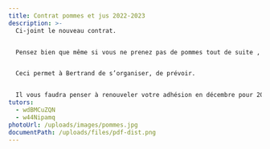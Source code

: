 ```yaml
---
title: Contrat pommes et jus 2022-2023
description: >-
  Ci-joint le nouveau contrat.


  Pensez bien que même si vous ne prenez pas de pommes tout de suite , vous pouvez dès à présent retourner votre contrat complété.


  Ceci permet à Bertrand de s’organiser, de prévoir.


  Il vous faudra penser à renouveler votre adhésion en décembre pour 2023 pour pouvoir accompagner Bertrand tout au long de la saison. Téléchargez le document ci-dessous en 2 exemplaires, et envoyez-le à Daphné, la tutrice pommes, à son adresse postale indiquée en page 2 du contrat.
tutors:
  - wdBMCuZQN
  - w44Nipamq
photoUrl: /uploads/images/pommes.jpg
documentPath: /uploads/files/pdf-dist.png
---
```

